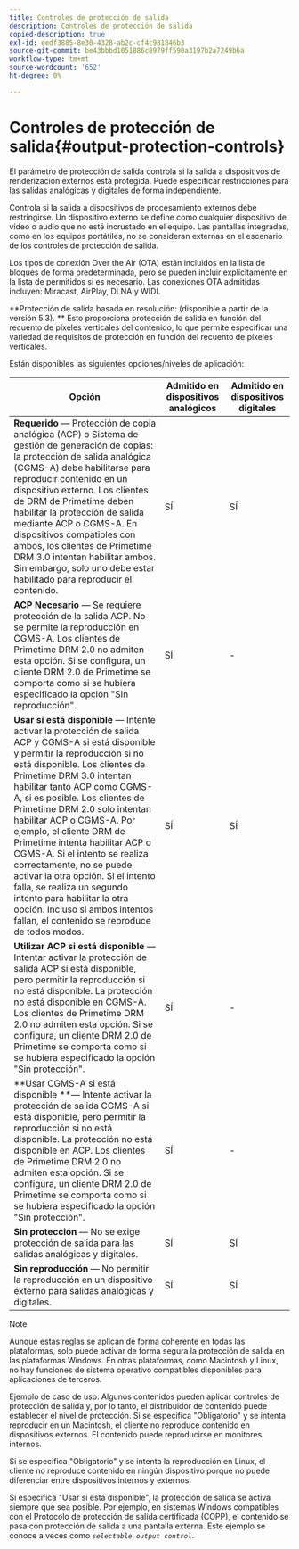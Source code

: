 ```yaml
---
title: Controles de protección de salida
description: Controles de protección de salida
copied-description: true
exl-id: eedf3885-8e30-4328-ab2c-cf4c981846b3
source-git-commit: be43bbbd1051886c8979ff590a3197b2a7249b6a
workflow-type: tm+mt
source-wordcount: '652'
ht-degree: 0%

---
```


# Controles de protección de salida{#output-protection-controls}

El parámetro de protección de salida controla si la salida a dispositivos de renderización externos está protegida. Puede especificar restricciones para las salidas analógicas y digitales de forma independiente.

Controla si la salida a dispositivos de procesamiento externos debe restringirse. Un dispositivo externo se define como cualquier dispositivo de vídeo o audio que no esté incrustado en el equipo. Las pantallas integradas, como en los equipos portátiles, no se consideran externas en el escenario de los controles de protección de salida.

Los tipos de conexión Over the Air (OTA) están incluidos en la lista de bloques de forma predeterminada, pero se pueden incluir explícitamente en la lista de permitidos si es necesario. Las conexiones OTA admitidas incluyen: Miracast, AirPlay, DLNA y WIDI.

**Protección de salida basada en resolución: (disponible a partir de la versión 5.3). ** Esto proporciona protección de salida en función del recuento de píxeles verticales del contenido, lo que permite especificar una variedad de requisitos de protección en función del recuento de píxeles verticales.

Están disponibles las siguientes opciones/niveles de aplicación:

| Opción | Admitido en dispositivos analógicos | Admitido en dispositivos digitales |
|---|---|---|
| **Requerido** — Protección de copia analógica (ACP) o Sistema de gestión de generación de copias: la protección de salida analógica (CGMS-A) debe habilitarse para reproducir contenido en un dispositivo externo. Los clientes de DRM de Primetime deben habilitar la protección de salida mediante ACP o CGMS-A. En dispositivos compatibles con ambos, los clientes de Primetime DRM 3.0 intentan habilitar ambos. Sin embargo, solo uno debe estar habilitado para reproducir el contenido. | SÍ | SÍ |
| **ACP Necesario** — Se requiere protección de la salida ACP. No se permite la reproducción en CGMS-A. Los clientes de Primetime DRM 2.0 no admiten esta opción. Si se configura, un cliente DRM 2.0 de Primetime se comporta como si se hubiera especificado la opción &quot;Sin reproducción&quot;. | SÍ | - |
| **Usar si está disponible** — Intente activar la protección de salida ACP y CGMS-A si está disponible y permitir la reproducción si no está disponible. Los clientes de Primetime DRM 3.0 intentan habilitar tanto ACP como CGMS-A, si es posible. Los clientes de Primetime DRM 2.0 solo intentan habilitar ACP o CGMS-A. Por ejemplo, el cliente DRM de Primetime intenta habilitar ACP o CGMS-A. Si el intento se realiza correctamente, no se puede activar la otra opción. Si el intento falla, se realiza un segundo intento para habilitar la otra opción. Incluso si ambos intentos fallan, el contenido se reproduce de todos modos. | SÍ | SÍ |
| **Utilizar ACP si está disponible** — Intentar activar la protección de salida ACP si está disponible, pero permitir la reproducción si no está disponible. La protección no está disponible en CGMS-A. Los clientes de Primetime DRM 2.0 no admiten esta opción. Si se configura, un cliente DRM 2.0 de Primetime se comporta como si se hubiera especificado la opción &quot;Sin protección&quot;. | SÍ | - |
| **Usar CGMS-A si está disponible **— Intente activar la protección de salida CGMS-A si está disponible, pero permitir la reproducción si no está disponible. La protección no está disponible en ACP. Los clientes de Primetime DRM 2.0 no admiten esta opción. Si se configura, un cliente DRM 2.0 de Primetime se comporta como si se hubiera especificado la opción &quot;Sin protección&quot;. | SÍ | - |
| **Sin protección** — No se exige protección de salida para las salidas analógicas y digitales. | SÍ | SÍ |
| **Sin reproducción** — No permitir la reproducción en un dispositivo externo para salidas analógicas y digitales. | SÍ | SÍ |

>[!NOTE]
>
>Aunque estas reglas se aplican de forma coherente en todas las plataformas, solo puede activar de forma segura la protección de salida en las plataformas Windows. En otras plataformas, como Macintosh y Linux, no hay funciones de sistema operativo compatibles disponibles para aplicaciones de terceros.

Ejemplo de caso de uso: Algunos contenidos pueden aplicar controles de protección de salida y, por lo tanto, el distribuidor de contenido puede establecer el nivel de protección. Si se especifica &quot;Obligatorio&quot; y se intenta reproducir en un Macintosh, el cliente no reproduce contenido en dispositivos externos. El contenido puede reproducirse en monitores internos.

Si se especifica &quot;Obligatorio&quot; y se intenta la reproducción en Linux, el cliente no reproduce contenido en ningún dispositivo porque no puede diferenciar entre dispositivos internos y externos.

Si especifica &quot;Usar si está disponible&quot;, la protección de salida se activa siempre que sea posible. Por ejemplo, en sistemas Windows compatibles con el Protocolo de protección de salida certificada (COPP), el contenido se pasa con protección de salida a una pantalla externa. Este ejemplo se conoce a veces como *`selectable output control`*.
